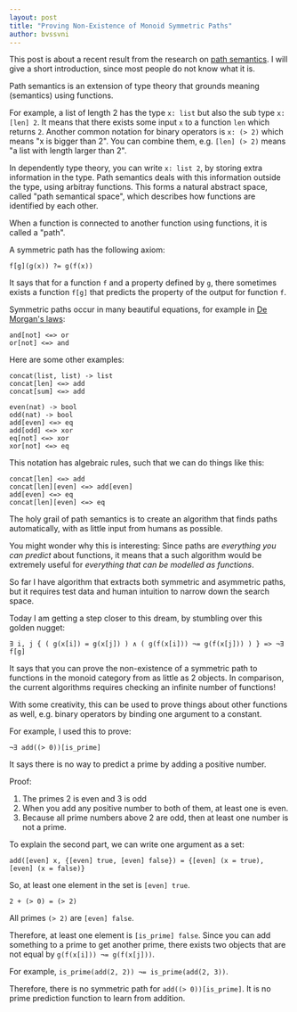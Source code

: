 ```yaml
---
layout: post
title: "Proving Non-Existence of Monoid Symmetric Paths"
author: bvssvni
---
```


This post is about a recent result from the research on [path semantics](https://github.com/bvssvni/path_semantics).
I will give a short introduction, since most people do not know what it is.

Path semantics is an extension of type theory that grounds meaning (semantics) using functions.

For example, a list of length 2 has the type `x: list` but also the sub type `x: [len] 2`.
It means that there exists some input `x` to a function `len` which returns `2`.
Another common notation for binary operators is `x: (> 2)` which means "x is bigger than 2".
You can combine them, e.g. `[len] (> 2)` means "a list with length larger than 2".

In dependently type theory, you can write `x: list 2`, by storing extra information in the type.
Path semantics deals with this information outside the type, using arbitray functions.
This forms a natural abstract space, called "path semantical space", which describes how functions are identified by each other.

When a function is connected to another function using functions, it is called a "path".

A symmetric path has the following axiom:

```
f[g](g(x)) ?= g(f(x))
```

It says that for a function `f` and a property defined by `g`, there sometimes exists a function `f[g]`
that predicts the property of the output for function `f`.

Symmetric paths occur in many beautiful equations, for example in [De Morgan's laws](https://en.wikipedia.org/wiki/De_Morgan%27s_laws):

```
and[not] <=> or
or[not] <=> and
```

Here are some other examples:

```
concat(list, list) -> list
concat[len] <=> add
concat[sum] <=> add

even(nat) -> bool
odd(nat) -> bool
add[even] <=> eq
add[odd] <=> xor
eq[not] <=> xor
xor[not] <=> eq
```

This notation has algebraic rules, such that we can do things like this:

```
concat[len] <=> add
concat[len][even] <=> add[even]
add[even] <=> eq
concat[len][even] <=> eq
```

The holy grail of path semantics is to create an algorithm that finds paths automatically,
with as little input from humans as possible.

You might wonder why this is interesting:
Since paths are *everything you can predict* about functions,
it means that a such algorithm would be extremely useful for *everything that can be modelled as functions*.

So far I have algorithm that extracts both symmetric and asymmetric paths,
but it requires test data and human intuition to narrow down the search space.

Today I am getting a step closer to this dream, by stumbling over this golden nugget:

```
∃ i, j { ( g(x[i]) = g(x[j]) ) ∧ ( g(f(x[i])) ¬= g(f(x[j])) ) } => ¬∃ f[g]
```

It says that you can prove the non-existence of a symmetric path to functions in the monoid category
from as little as 2 objects.
In comparison, the current algorithms requires checking an infinite number of functions!

With some creativity, this can be used to prove things about other functions as well,
e.g. binary operators by binding one argument to a constant.

For example, I used this to prove:

```
¬∃ add((> 0))[is_prime]
```

It says there is no way to predict a prime by adding a positive number.

Proof:

1. The primes 2 is even and 3 is odd
2. When you add any positive number to both of them, at least one is even.
3. Because all prime numbers above 2 are odd, then at least one number is not a prime.

To explain the second part, we can write one argument as a set:

```
add([even] x, {[even] true, [even] false}) = {[even] (x = true), [even] (x = false)}
```

So, at least one element in the set is `[even] true`.

`2 + (> 0) = (> 2)`

All primes `(> 2)` are `[even] false`.

Therefore, at least one element is `[is_prime] false`.
Since you can add something to a prime to get another prime,
there exists two objects that are not equal by `g(f(x[i])) ¬= g(f(x[j]))`.

For example, `is_prime(add(2, 2)) ¬= is_prime(add(2, 3))`.

Therefore, there is no symmetric path for `add((> 0))[is_prime]`.
It is no prime prediction function to learn from addition.

